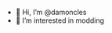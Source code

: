 - 👋 Hi, I’m @damoncles
- 👀 I’m interested in modding

<!---
damoncles/damoncles is a ✨ special ✨ repository because its `README.md` (this file) appears on your GitHub profile.
You can click the Preview link to take a look at your changes.
--->
